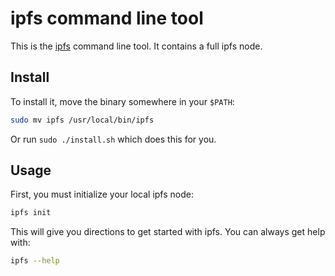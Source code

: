 # ipfs command line tool

This is the [ipfs](http://ipfs.io) command line tool. It contains a full ipfs node.

## Install

To install it, move the binary somewhere in your `$PATH`:

```sh
sudo mv ipfs /usr/local/bin/ipfs
```

Or run `sudo ./install.sh` which does this for you.

## Usage

First, you must initialize your local ipfs node:

```sh
ipfs init
```

This will give you directions to get started with ipfs.
You can always get help with:

```sh
ipfs --help
```
